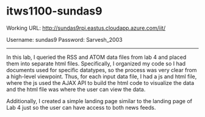 # itws1100-sundas9

Working URL: http://sundas9rpi.eastus.cloudapp.azure.com/iit/


Username: sundas9
Password: Sarvesh_2003

--------------------------------------------------------------------

In this lab, I queried the RSS and ATOM data files from lab 4 and placed them into separate html files. Specifically, I organized my code so I had documents used for specific datatypes, so the process was very clear from a high-level viewpoint. Thus, for each input data file, I had a js and html file, where the js used the AJAX API to build the html code to visualize the data and the html file was where the user can view the data.

Additionally, I created a simple landing page similar to the landing page of Lab 4 just so the user can have access to both news feeds.


